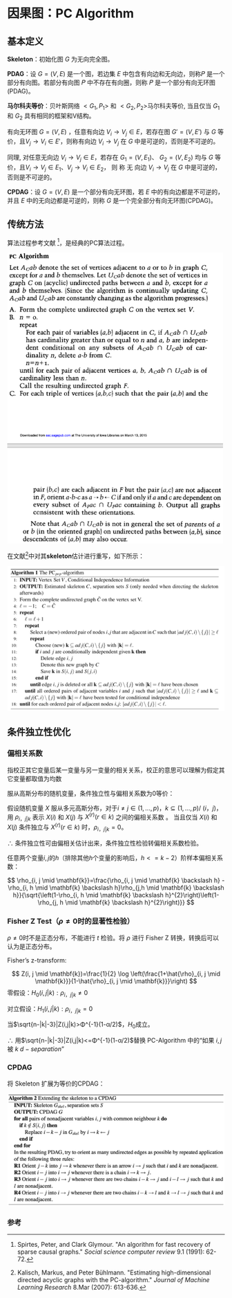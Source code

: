 # 因果图：PC Algorithm 

## 基本定义

**Skeleton**：初始化图 $G$ 为无向完全图。

**PDAG**：设 $G = (V, E)$ 是一个图，若边集 $E$ 中包含有向边和无向边，则称𝑃 是一个部分有向图。若部分有向图 𝑃 中不存在有向圈，则称 𝑃 是一个部分有向无环图 (PDAG)。

**马尔科夫等价**：贝叶斯网络 $<G_1, P_1>$ 和 $<G_2, P_2>$马尔科夫等价, 当且仅当 $G_1$ 和 $G_2$ 具有相同的框架和V结构。

有向无环图 $G = (V, E)$ ，任意有向边 $V_i \rightarrow V_j ∈ E$，若存在图 $G' = (V, E')$ 与 $G$ 等价，且$V_j \rightarrow V_i ∈ E'$，则称有向边 $V_i \rightarrow V_j$ 在 $G$ 中是可逆的，否则是不可逆的。

同理, 对任意无向边 $V_i \rightarrow V_j ∈ E$，若存在  $G_1 = (V, E_1)$、  $G_2 = (V, E_2)$ 均与 $G$ 等价，且$V_i \rightarrow V_j ∈ E_1$、$V_j \rightarrow V_i ∈ E_2$， 则 称 无 向边 $V_i \rightarrow V_j$ 在 $G$ 中是可逆的，否则是不可逆的。

**CPDAG**：设 $G = (V, E)$ 是一个部分有向无环图，若 $E$ 中的有向边都是不可逆的，并且 $E$ 中的无向边都是可逆的，则称 $G$ 是一个完全部分有向无环图(CPDAG)。

## 传统方法

算法过程参考文献 [^2]，是经典的PC算法过程。

<img src="imgs/traditional-pc.png" width="500">

在文献[^1]中对其**skeleton**估计进行重写，如下所示：

<img src="imgs/cpdag.png" width="700">



## 条件独立性优化

### 偏相关系数

指校正其它变量后某一变量与另一变量的相关关系，校正的意思可以理解为假定其它变量都取值为均数

服从高斯分布的随机变量，条件独立性与偏相关系数为0等价：

假设随机变量 $X$ 服从多元高斯分布，对于$i \not =j∈(1, ..., p)，k⊆(1, ..., p) /\ (i，j)$，用 $ρ_{i，j|k}$ 表示 $X(i)$ 和 $X(j)$ 与 $X^{(r)} (r∈k)$ 之间的偏相关系数 。 当且仅当 $X(i)$ 和 $X( j )$ 条件独立与 $X^{(r)} (r∈k)$ 时，$ρ_{i，j|k}=0$。

∴ 条件独立性可由偏相关估计出来，条件独立性检验转偏相关系数检验。

任意两个变量$i, j$的$h$（排除其他$h$个变量的影响后，$h<=k-2$）阶样本偏相关系数：

$$
\rho_{i, j \mid \mathbf{k}}=\frac{\rho_{i, j \mid \mathbf{k} \backslash h} - \rho_{i, h \mid \mathbf{k} \backslash h}\rho_{j,h \mid \mathbf{k} \backslash h}}{\sqrt{\left(1-\rho_{i, h \mid \mathbf{k} \backslash h}^{2}\right)\left(1-\rho_{j, h \mid \mathbf{k} \backslash h}^{2}\right)}}
$$

### Fisher Z Test（$ρ\not=0$时的显著性检验）

$ρ\not=0$时不是正态分布，不能进行 $t$ 检验。将 $\rho$ 进行 Fisher Z 转换，转换后可以认为是正态分布。

Fisher’s z-transform:

$$
Z(i, j \mid \mathbf{k})=\frac{1}{2} \log \left(\frac{1+\hat{\rho}_{i, j \mid \mathbf{k}}}{1-\hat{\rho}_{i, j \mid \mathbf{k}}}\right)
$$
零假设：$H_0(i,j|k):  ρ_{i，j|k} \not= 0$

对立假设：$H_1(i,j|k):  ρ_{i，j|k} = 0$



当$\sqrt{n-|k|-3}|Z(i,j|k)>Φ^{-1}(1-α/2)$，$H_0$成立。

∴ 用$\sqrt{n-|k|-3}|Z(i,j|k)<=Φ^{-1}(1-α/2)$替换 PC-Algorithm 中的“如果 $i,j$ 被 $k$ $d-separation$”

### CPDAG

将 Skeleton 扩展为等价的CPDAG：

<img src="imgs/cpdag-1.png" width="700">

### 参考

[^1]: Kalisch, Markus, and Peter Bühlmann. "Estimating high-dimensional directed acyclic graphs with the PC-algorithm." *Journal of Machine Learning Research* 8.Mar (2007): 613-636.
[^2]: Spirtes, Peter, and Clark Glymour. "An algorithm for fast recovery of sparse causal graphs." *Social science computer review* 9.1 (1991): 62-72.